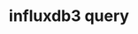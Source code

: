 ---
title: influxdb3 query
description: >
  The `influxdb3 query` command ...
menu:
  influxdb3_enterprise:
    parent: influxdb3
    name: influxdb3 query
weight: 300
---